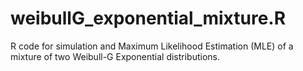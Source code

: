 # weibullG_exponential_mixture.R
R code for simulation and Maximum Likelihood Estimation (MLE) of a mixture of two Weibull-G Exponential distributions.
